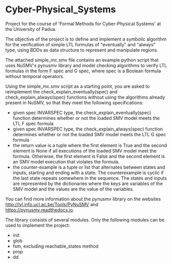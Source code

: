 # Cyber-Physical_Systems

Project for the course of 'Formal Methods for Cyber-Physical Systems' at the University of Padua.

The objective of the project is to define and implement a symbolic algorithm for the verification of simple LTL formulas of "eventually" and "always" type, using BDDs as data structure to represent and manipulate regions.

The attached simple_mc.smv file contains an example python script that uses NuSMV's pynusmv library and model checking algorithms to verify LTL formulas in the form F spec and G spec, where spec is a Boolean formula without temporal operators.

Using the simple_mc.smv script as a starting point, you are asked to reimplement the check_explain_eventually(spec) and check_explain_always(spec) functions without using the algorithms already present in NuSMV, so that they meet the following specifications:

- given spec INVARSPEC type, the check_explain_eventually(spec) function determines whether or not the loaded SMV model meets the LTL F spec formula
- given spec INVARSPEC type, the check_explain_always(spec) function determines whether or not the loaded SMV model meets the LTL G spec formula
- the return value is a tuple where the first element is True and the second element is None if all executions of the loaded SMV model meet the formula. Otherwise, the first element is False and the second element is an SMV model execution that violates the formula.
- the counter-example is a tuple or list that alternates between states and inputs, starting and ending with a state. The counterexample is cyclic if the last state repeats somewhere in the sequence. The states and inputs are represented by the dictionaries where the keys are variables of the SMV model and the values are the value of the variables.

You can find more information about the pynusmv library on the websites http://lvl.info.ucl.ac.be/Tools/PyNuSMV and https://pynusmv.readthedocs.io. 

The library consists of several modules. Only the following modules can be used to implement the project:

- init
- glob
- fsm, excluding reachable_states method
- prop
- dd
